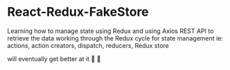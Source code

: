 # React-Redux-FakeStore
Learning how to manage state using Redux and using Axios REST API to retrieve the data
working through the Redux cycle for state management ie: actions, action creators, dispatch, reducers, Redux store

will eventually get better at it 👷 🧞
